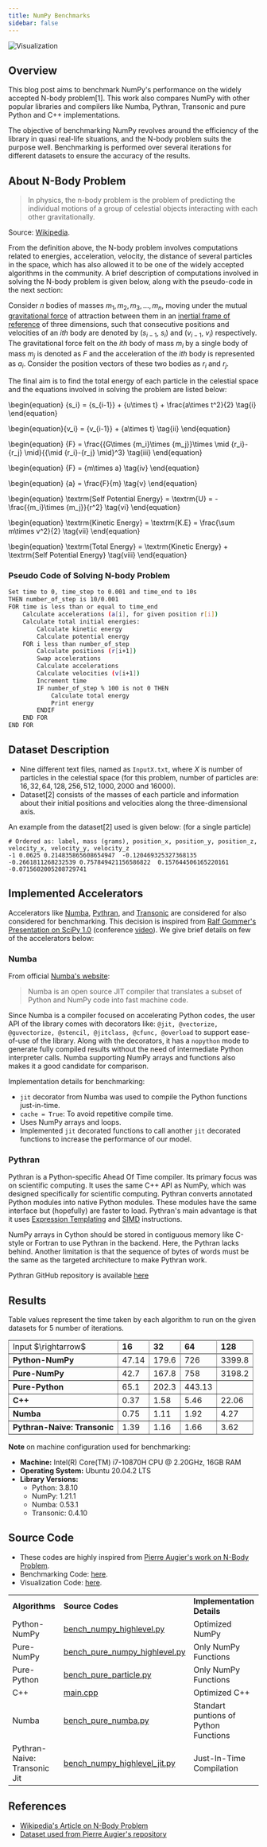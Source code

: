 ```yaml
---
title: NumPy Benchmarks
sidebar: false
---
```


<img src = "/images/content_images/NumPy-Benchmarking.png" alt = "Visualization" title = "Performance Benchmark; Number of Iterations: 5">


## Overview

This blog post aims to benchmark NumPy's performance on the widely accepted N-body problem[1]. This work also compares NumPy with other popular libraries and compilers like Numba, Pythran, Transonic and pure Python and C++ implementations.

The objective of benchmarking NumPy revolves around the efficiency of the library in quasi real-life situations, and the N-body problem suits the purpose well. Benchmarking is performed over several iterations for different datasets to ensure the accuracy of the results.

<!--Towards the end of this post, an attempt will be made to make a conclusion on how NumPy can be efficient in solving problems like N-body problem.-->

<!-- The post is organized as: -->

<!-- Can be made like a content section? -->
<!-- 1. Overview: (current section): Discussing the objective of the post. -->
<!-- 2. About N-body Problem: Brief description on N-body problem and why it was chosen. -->
<!-- 3. Dataset Description -->
<!-- 4. Implemented Accelerators -->
<!-- 5. Results -->
<!-- 6. Source Code -->
<!-- 7. References -->


## About N-Body Problem

<script type="text/x-mathjax-config">
MathJax.Hub.Config({
tex2jax: {inlineMath: [['$','$'], ['\\(','\\)']]}
});
</script>

<script type="text/javascript" async
  src="https://cdnjs.cloudflare.com/ajax/libs/mathjax/2.7.4/MathJax.js?config=TeX-MML-AM_CHTML">
</script>

> In physics, the n-body problem is the problem of predicting the individual motions of a group of celestial objects interacting with each other gravitationally.

Source: [Wikipedia](https://en.wikipedia.org/wiki/N-body_problem).

From the definition above, the N-body problem involves computations related to energies, acceleration, velocity, the distance of several particles in the space, which has also allowed it to be one of the widely accepted algorithms in the community. A brief description of computations involved in solving the N-body problem is given below, along with the pseudo-code in the next section:

Consider $n$ bodies of masses $m_1, m_2, m_3, ... , m_n$, moving under the mutual [gravitational force](https://en.wikipedia.org/wiki/Gravity) of attraction between them in an [inertial frame of reference](https://en.wikipedia.org/wiki/Inertial_frame_of_reference) of three dimensions, such that consecutive  positions and velocities of an ${ith}$ body are denoted by ($s_{i-1}$, $s_i$) and ($v_{i-1}$, $v_i$) respectively. The gravitational force felt on the $ith$ body of mass $m_i$ by a single body of mass $m_j$ is denoted as $F$ and the acceleration of the $ith$ body is represented as $a_i$. Consider the position vectors of these two bodies as $r_i$ and $r_j$.

The final aim is to find the total energy of each particle in the celestial space and the equations involved in solving the problem are listed below:

\begin{equation} {s_i} = {s_{i-1}} + {u\times t} + \frac{a\times t^2}{2} \tag{i} \end{equation}

\begin{equation}{v_i} = {v_{i-1}} + {a\times t} \tag{ii} \end{equation}

\begin{equation} {F} = \frac{{G\times {m_i}\times {m_j}}\times \mid {r_i}-{r_j} \mid}{{\mid {r_i}-{r_j} \mid}^3} \tag{iii} \end{equation}

\begin{equation} {F} = {m\times a} \tag{iv} \end{equation}

\begin{equation} {a} = \frac{F}{m} \tag{v} \end{equation}

\begin{equation} \textrm{Self Potential Energy} = \textrm{U} = -\frac{{m_i}\times {m_j}}{r^2} \tag{vi} \end{equation}

\begin{equation} \textrm{Kinetic Energy} = \textrm{K.E} = \frac{\sum m\times v^2}{2} \tag{vii} \end{equation}

\begin{equation} \textrm{Total Energy} = \textrm{Kinetic Energy} + \textrm{Self Potential Energy} \tag{viii} \end{equation}

### Pseudo Code of Solving N-body Problem

```bash
Set time to 0, time_step to 0.001 and time_end to 10s
THEN number_of_step is 10/0.001
FOR time is less than or equal to time_end
    Calculate accelerations (a[i], for given position r[i])
    Calculate total initial energies:
        Calculate kinetic energy
        Calculate potential energy
    FOR i less than number_of_step
        Calculate positions (r[i+1])
        Swap accelerations
        Calculate accelerations
        Calculate velocities (v[i+1])
        Increment time
        IF number_of_step % 100 is not 0 THEN
            Calculate total energy
            Print energy
        ENDIF
    END FOR
END FOR
```

## Dataset Description

* Nine different text files, named as `InputX.txt`, where $X$ is number of particles in the celestial space (for this problem, number of particles are: $16, 32, 64, 128, 256, 512, 1000, 2000$ and $16000$).
* Dataset[2] consists of the masses of each particle and information about their initial positions and velocities along the three-dimensional axis.

An example from the dataset[2] used is given below: (for a single particle)

```
# Ordered as: label, mass (grams), position_x, position_y, position_z, velocity_x, velocity_y, velocity_z
-1 0.0625 0.214835865608654947  -0.120469325327368135  -0.2661811268232539 0.757849421156586822  0.157644506165220161  -0.0715602005208729741
```

## Implemented Accelerators

Accelerators like [Numba](http://numba.pydata.org/), [Pythran](https://transonic.readthedocs.io/), and [Transonic](https://transonic.readthedocs.io/) are considered for also considered for benchmarking. This decision is inspired from [Ralf Gommer's Presentation on SciPy 1.0](https://www.slideshare.net/RalfGommers/scipy-10-and-beyond-a-story-of-community-and-code) (conference [video](https://www.youtube.com/watch?v=oHmm3mPxg6Y)). We give brief details on few of the accelerators below:

### Numba

From official [Numba's website](http://numba.pydata.org/):

> Numba is an open source JIT compiler that translates a subset of Python and NumPy code into fast machine code.

Since Numba is a compiler focused on accelerating Python codes, the user API of the library comes with decorators like: `@jit, @vectorize, @guvectorize, @stencil, @jitclass, @cfunc, @overload` to support ease-of-use of the library. Along with the decorators, it has a `nopython` mode to generate fully compiled results without the need of intermediate Python interpreter calls. Numba supporting NumPy arrays and functions also makes it a good candidate for comparison.

<!-- NumPy and Numba both use a similar type of compilation for ufuncs in manual looping resulting in the same speed.  Another thing that Numba lacks behind is that it does not support all functions of NumPy. There are functions in NumPy which does not hold up some of the optional arguments in nopython mode. It can implement linear algebra calls in the compiled functions but does not return any faster implementation. -->

Implementation details for benchmarking:

* `jit` decorator from Numba was used to compile the Python functions just-in-time.
* `cache = True`: To avoid repetitive compile time.
* Uses NumPy arrays and loops.
* Implemented `jit` decorated functions to call another `jit` decorated functions to increase the performance of our model.

### Pythran

Pythran is a Python-specific Ahead Of Time compiler. Its primary focus was on scientific computing. It uses the same C++ API as NumPy, which was designed specifically for scientific computing. Pythran converts annotated Python modules into native Python modules. These modules have the same interface but (hopefully) are faster to load. Pythran's main advantage is that it uses [Expression Templating](https://en.wikipedia.org/wiki/Expression_templates) and [SIMD](https://en.wikipedia.org/wiki/SIMD) instructions.

NumPy arrays in Cython should be stored in contiguous memory like C-style or Fortran to use Pythran in the backend. Here, the Pythran lacks behind. Another limitation is that the sequence of bytes of words must be the same as the targeted architecture to make Pythran work.

Pythran GitHub repository is available [here](https://github.com/serge-sans-paille/pythran)

## Results

Table values represent the time taken by each algorithm to run on the given datasets for $5$ number of iterations.

<html>
<body>
<table rules = "all">
 <tr>
  <td>Input $\rightarrow$</td>
  <td><b>16</b></td>
  <td><b>32</b></td>
  <td><b>64</b></td>
  <td><b>128</b></td>
 </tr>
 <tr>
  <tr>
  <td><b>Python-NumPy</b></td>
  <td>47.14</td>
  <td>179.6</td>
  <td>726</td>
  <td>3399.8</td>
 </tr>
 <tr>
  <td><b>Pure-NumPy</b></td>
  <td>42.7</td>
  <td>167.8</td>
  <td>758</td>
  <td>3198.2</td>
 </tr>
<tr>
  <td><b>Pure-Python</b></td>
  <td>65.1</td>
  <td>202.3</td>
  <td>443.13</td>
  <td></td>
</tr>
 <tr>
  <td><b>C++</b></td>
  <td>0.37</td>
  <td>1.58</td>
  <td>5.46</td>
  <td>22.06</td>
 <tr>
  <td><b>Numba</b></td>
  <td>0.75</td>
  <td>1.11</td>
  <td>1.92</td>     <!-- Zero division error -->
  <td>4.27</td>
 </tr>
 <tr>
  <td><b>Pythran-Naive: Transonic</b></td>
  <td>1.39</td>
  <td>1.16</td>
  <td>1.66</td>
  <td>3.62</td>
 </tr>
</table>
</body>
</html>

**Note** on machine configuration used for benchmarking:

* **Machine:** Intel(R) Core(TM) i7-10870H CPU @ 2.20GHz, 16GB RAM
* **Operating System:** Ubuntu 20.04.2 LTS
* **Library Versions:**
    * Python: 3.8.10
    * NumPy: 1.21.1
    * Numba: 0.53.1
    * Transonic: 0.4.10

## Source Code

* These codes are highly inspired from <a href = "https://github.com/paugier/nbabel">Pierre Augier's work on N-Body Problem</a>.
* Benchmarking Code: <a href = "/benchmarks/python/benchmark-2.py">here</a>.
* Visualization Code: <a href = "/benchmarks/python/plot-modified-1.py">here</a>.

<html>
 <table>
  <tr>
   <td><b>Algorithms</b></td>
   <td><b>Source Codes</b></td>
   <td><b>Implementation Details</b></td>
  </tr>
  <tr>
   <td>Python-NumPy</td>
   <td><a href = "/benchmarks/python/bench_numpy_highlevel.py">bench_numpy_highlevel.py</a></td>
   <td>Optimized NumPy</td>
  </tr>
  <tr>
   <td>Pure-NumPy</td>
   <td><a href = "/benchmarks/python/bench_numpy_highlevel.py">bench_pure_numpy_highlevel.py</a></td>
   <td>Only NumPy Functions</td>
  </tr>
  <tr>
   <td>Pure-Python</td>
   <td><a href = "/benchmarks/python/bench_pure_particle.py">bench_pure_particle.py</a></td>
   <td>Only NumPy Functions</td>
  </tr>
 <tr>
  <td>C++</td>
  <td><a href = "/benchmarks/cpp/main.cpp">main.cpp</a></td>
  <td>Optimized C++</td>
 </tr>
 <tr>
   <td>Numba</td>
   <td><a href = "/benchmarks/python/bench_numba.py">bench_pure_numba.py</a></td>
   <td>Standart puntions of Python Functions</td>
  </tr>
 <tr>
  <td>Pythran-Naive: Transonic Jit</td>
  <td><a href = "/benchmarks/python/bench_numpy_highlevel_jit.py">bench_numpy_highlevel_jit.py</a></td>
  <td>Just-In-Time Compilation</td>
 </tr>
 </table>
</html>


## References

* [Wikipedia's Article on N-Body Problem](https://en.wikipedia.org/wiki/N-body_problem)
* [Dataset used from Pierre Augier's repository](https://github.com/paugier/nbabel/tree/master/data)
